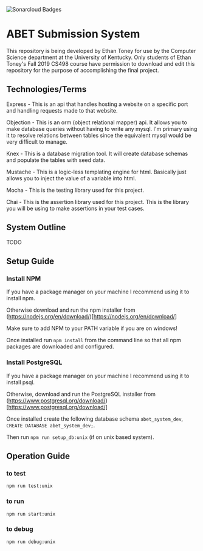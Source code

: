 ![Sonarcloud Badges](https://sonarcloud.io/web_api/api/project_badges/measure)

# ABET Submission System

This repository is being developed by Ethan Toney for use by the Computer Science department at the University of Kentucky. Only students of Ethan Toney's Fall 2019 CS498 course have permission to download and edit this repository for the purpose of accomplishing the final project.

## Technologies/Terms

Express - This is an api that handles hosting a website on a specific port and handling requests made to that website.

Objection - This is an orm (object relational mapper) api. It allows you to make database queries without having to write any mysql. I'm primary using it to resolve relations between tables since the equivalent mysql would be very difficult to manage.

Knex - This is a database migration tool. It will create database schemas and populate the tables with seed data.

Mustache - This is a logic-less templating engine for html. Basically just allows you to inject the value of a variable into html.

Mocha - This is the testing library used for this project.

Chai -  This is the assertion library used for this project. This is the library you will be using to make assertions in your test cases.

## System Outline

TODO

## Setup Guide

### Install NPM

If you have a package manager on your machine I recommend using it to install npm.

Otherwise download and run the npm installer from (https://nodejs.org/en/download/)[https://nodejs.org/en/download/]

Make sure to add NPM to your PATH variable if you are on windows!

Once installed run `npm install` from the command line so that all npm packages are downloaded and configured.

### Install PostgreSQL

If you have a package manager on your machine I recommend using it to install psql.

Otherwise, download and run the PostgreSQL installer from (https://www.postgresql.org/download/)[https://www.postgresql.org/download/]

Once installed create the following database schema `abet_system_dev`, `CREATE DATABASE abet_system_dev;`.

Then run `npm run setup_db:unix` (if on unix based system).

## Operation Guide

### to test

`npm run test:unix`

### to run

`npm run start:unix`

### to debug

`npm run debug:unix`
